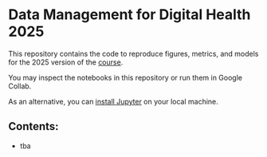 # Data Management for Digital Health 2025

This repository contains the code to reproduce figures, metrics, and models for the 2025 version of the [course](https://hpi.de/digital-health-cluster/teaching/summer-term-2025/data-management-for-digital-health.html).

You may inspect the notebooks in this repository or run them in Google Collab.

As an alternative, you can [install Jupyter](https://jupyter.org/) on your local machine.

## Contents:

* tba
